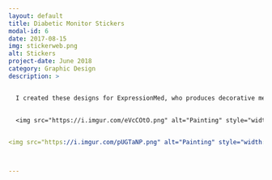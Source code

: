 ```yaml
---
layout: default
title: Diabetic Monitor Stickers
modal-id: 6
date: 2017-08-15
img: stickerweb.png
alt: Stickers
project-date: June 2018
category: Graphic Design
description: >


  I created these designs for ExpressionMed, who produces decorative medical tapes for Dexcom continous glucose monitoring systems for diabetes management. ExpressionMed's end users are mostly kids, who's parents purchase the decorative tapes for them as to get them excited about wearing a glucose monitor instead of it being scary. My designs with bright colors and playful content are made to appeal to kids and their parents and bring a fun punch of personality to medical devices. (Created in Adobe Illustrator)
  
  
  <img src="https://i.imgur.com/eVcCOtO.png" alt="Painting" style="width: 80%;"/>


<img src="https://i.imgur.com/pUGTaNP.png" alt="Painting" style="width: 80%;"/>



---
```

